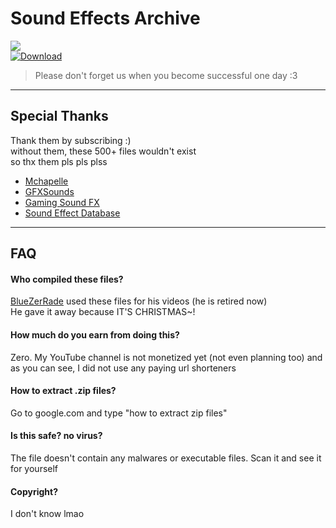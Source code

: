 # Sound Effects Archive
<a href="https://github.com/Schutzecute/SoundEffectsArchive/releases/download/original/SOUND_EFFECTS_PACK.zip">
<img src="https://img.shields.io/github/downloads/Schutzecute/SoundEffectsArchive/original/total?label=Total Downloads:&color=blue&style=for-the-badge"><br>
<img alt="Download" src="https://img.shields.io/badge/-CLICK HERE TO DOWNLOAD-blue?labelColor=blue&style=for-the-badge">
</a>

> Please don't forget us when you become successful one day :3

---

## Special Thanks

Thank them by subscribing :)  
without them, these 500+ files wouldn't exist  
so thx them pls pls plss  

- [Mchapelle](https://youtube.com/user/Mchapelle)
- [GFXSounds](https://youtube.com/c/GFXSounds)
- [Gaming Sound FX](https://youtube.com/user/gamingsoundfx)
- [Sound Effect Database](https://youtube.com/c/SoundEffectDatabase)

---

## FAQ

#### Who compiled these files?

[BlueZerRade](https://youtube.com/@BlueZerRade) used these files for his videos (he is retired now)  
He gave it away because IT'S CHRISTMAS~!

#### How much do you earn from doing this?

Zero. My YouTube channel is not monetized yet (not even planning too) and as you can see, I did not use any paying url shorteners

#### How to extract .zip files? 

Go to google.com and type "how to extract zip files"

#### Is this safe? no virus?

The file doesn't contain any malwares or executable files. Scan it and see it for yourself

#### Copyright?

I don't know lmao
